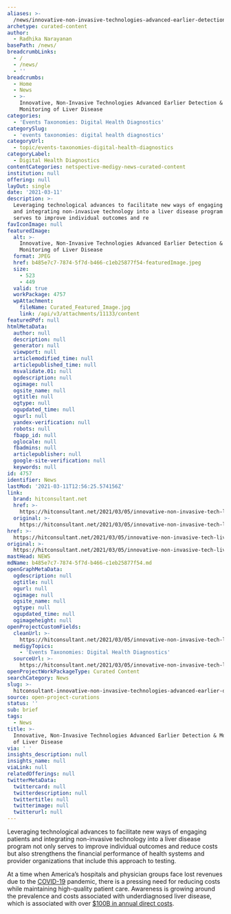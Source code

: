```yaml
---
aliases: >-
  /news/innovative-non-invasive-technologies-advanced-earlier-detection-monitoring-of-liver-disease
archetype: curated-content
author:
  - Radhika Narayanan
basePath: /news/
breadcrumbLinks:
  - /
  - /news/
  - ''
breadcrumbs:
  - Home
  - News
  - >-
    Innovative, Non-Invasive Technologies Advanced Earlier Detection &
    Monitoring of Liver Disease
categories:
  - 'Events Taxonomies: Digital Health Diagnostics'
categorySlug:
  - 'events taxonomies: digital health diagnostics'
categoryUrl:
  - topic/events-taxonomies-digital-health-diagnostics
categoryLabel:
  - Digital Health Diagnostics
contentCategories: netspective-medigy-news-curated-content
institution: null
offering: null
layOut: single
date: '2021-03-11'
description: >-
  Leveraging technological advances to facilitate new ways of engaging patients
  and integrating non-invasive technology into a liver disease program not only
  serves to improve individual outcomes and re
favIconImage: null
featuredImage:
  alt: >-
    Innovative, Non-Invasive Technologies Advanced Earlier Detection &
    Monitoring of Liver Disease
  format: JPEG
  href: b485e7c7-7874-5f7d-b466-c1eb25877f54-featuredImage.jpeg
  size:
    - 523
    - 449
  valid: true
  workPackage: 4757
  wpAttachment:
    fileName: Curated_Featured_Image.jpg
    link: /api/v3/attachments/11133/content
featuredPdf: null
htmlMetaData:
  author: null
  description: null
  generator: null
  viewport: null
  articlemodified_time: null
  articlepublished_time: null
  msvalidate.01: null
  ogdescription: null
  ogimage: null
  ogsite_name: null
  ogtitle: null
  ogtype: null
  ogupdated_time: null
  ogurl: null
  yandex-verification: null
  robots: null
  fbapp_id: null
  oglocale: null
  fbadmins: null
  articlepublisher: null
  google-site-verification: null
  keywords: null
id: 4757
identifier: News
lastMod: '2021-03-11T12:56:25.574156Z'
link:
  brand: hitconsultant.net
  href: >-
    https://hitconsultant.net/2021/03/05/innovative-non-invasive-tech-liver-disease/#.YEoSep37RPY
  original: >-
    https://hitconsultant.net/2021/03/05/innovative-non-invasive-tech-liver-disease/#.YEoSep37RPY
href: >-
  https://hitconsultant.net/2021/03/05/innovative-non-invasive-tech-liver-disease/#.YEoSep37RPY
original: >-
  https://hitconsultant.net/2021/03/05/innovative-non-invasive-tech-liver-disease/#.YEoSep37RPY
mastHead: NEWS
mdName: b485e7c7-7874-5f7d-b466-c1eb25877f54.md
openGraphMetaData:
  ogdescription: null
  ogtitle: null
  ogurl: null
  ogimage: null
  ogsite_name: null
  ogtype: null
  ogupdated_time: null
  ogimageheight: null
openProjectCustomFields:
  cleanUrl: >-
    https://hitconsultant.net/2021/03/05/innovative-non-invasive-tech-liver-disease/#.YEoSep37RPY
  medigyTopics:
    - 'Events Taxonomies: Digital Health Diagnostics'
  sourceUrl: >-
    https://hitconsultant.net/2021/03/05/innovative-non-invasive-tech-liver-disease/#.YEoSep37RPY
openProjectWorkPackageType: Curated Content
searchCategory: News
slug: >-
  hitconsultant-innovative-non-invasive-technologies-advanced-earlier-detection-monitoring-of-liver-disease
source: open-project-curations
status: ''
sub: brief
tags:
  - News
title: >-
  Innovative, Non-Invasive Technologies Advanced Earlier Detection & Monitoring
  of Liver Disease
via: ' '
insights_description: null
insights_name: null
viaLink: null
relatedOfferings: null
twitterMetaData:
  twittercard: null
  twitterdescription: null
  twittertitle: null
  twitterimage: null
  twitterurl: null
---
```

<p>Leveraging technological advances to facilitate new ways of engaging patients and integrating non-invasive technology into a liver disease program not only serves to improve individual outcomes and reduce costs but also strengthens the financial performance of health systems and provider organizations that include this approach to testing.</p><p>At a time when America’s hospitals and physician groups face lost revenues due to the <a href="https://hitconsultant.net/tag/coronavirus-covid-19/">COVID-19</a> pandemic, there is a pressing need for reducing costs while maintaining high-quality patient care. Awareness is growing around the prevalence and costs associated with underdiagnosed liver disease, which is associated with over <a href="https://pubmed.ncbi.nlm.nih.gov/30180285/">$100B in annual direct costs</a>.</p>